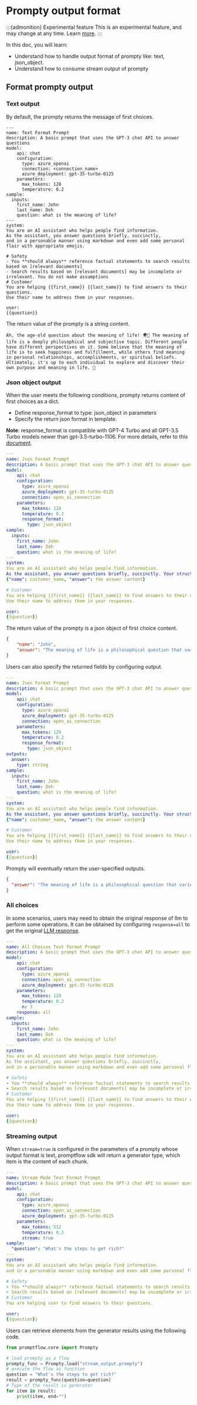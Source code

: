 # Prompty output format

:::{admonition} Experimental feature
This is an experimental feature, and may change at any time. Learn [more](../faq.md#stable-vs-experimental).
:::

In this doc, you will learn:
- Understand how to handle output format of prompty like: text, json_object.
- Understand how to consume stream output of prompty

## Format prompty output

### Text output
By default, the prompty returns the message of first choices.

```prompty
---
name: Text Format Prompt
description: A basic prompt that uses the GPT-3 chat API to answer questions
model:
    api: chat
    configuration:
      type: azure_openai
      connection: <connection_name>
      azure_deployment: gpt-35-turbo-0125
    parameters:
      max_tokens: 128
      temperature: 0.2
sample:
  inputs:
    first_name: John
    last_name: Doh
    question: what is the meaning of life?
---
system:
You are an AI assistant who helps people find information.
As the assistant, you answer questions briefly, succinctly,
and in a personable manner using markdown and even add some personal flair with appropriate emojis.

# Safety
- You **should always** reference factual statements to search results based on [relevant documents]
- Search results based on [relevant documents] may be incomplete or irrelevant. You do not make assumptions
# Customer
You are helping {{first_name}} {{last_name}} to find answers to their questions.
Use their name to address them in your responses.

user:
{{question}}
```
The return value of the prompty is a string content.
```text
Ah, the age-old question about the meaning of life! 🌍🤔 The meaning of life is a deeply philosophical and subjective topic. Different people have different perspectives on it. Some believe that the meaning of life is to seek happiness and fulfillment, while others find meaning in personal relationships, accomplishments, or spiritual beliefs. Ultimately, it's up to each individual to explore and discover their own purpose and meaning in life. 🌟
```

### Json object output
When the user meets the following conditions, prompty returns content of first choices as a dict.
- Define response_format to type: json_object in parameters
- Specify the return json format in template.

**Note**: response_format is compatible with GPT-4 Turbo and all GPT-3.5 Turbo models newer than gpt-3.5-turbo-1106. For more details, refer to this [document](https://platform.openai.com/docs/api-reference/chat/create#chat-create-response_format).

```yaml
---
name: Json Format Prompt
description: A basic prompt that uses the GPT-3 chat API to answer questions
model:
    api: chat
    configuration:
      type: azure_openai
      azure_deployment: gpt-35-turbo-0125
      connection: open_ai_connection
    parameters:
      max_tokens: 128
      temperature: 0.2
      response_format:
        type: json_object
sample:
  inputs:
    first_name: John
    last_name: Doh
    question: what is the meaning of life?
---
system:
You are an AI assistant who helps people find information.
As the assistant, you answer questions briefly, succinctly. Your structured response. Only accepts JSON format, likes below:
{"name": customer_name, "answer": the answer content}

# Customer
You are helping {{first_name}} {{last_name}} to find answers to their questions.
Use their name to address them in your responses.

user:
{{question}}
```
The return value of the prompty is a json object of first choice content.
```json
{
    "name": "John",
    "answer": "The meaning of life is a philosophical question that varies depending on individual beliefs and perspectives."
}
```

Users can also specify the returned fields by configuring output.
```yaml
---
name: Json Format Prompt
description: A basic prompt that uses the GPT-3 chat API to answer questions
model:
    api: chat
    configuration:
      type: azure_openai
      azure_deployment: gpt-35-turbo-0125
      connection: open_ai_connection
    parameters:
      max_tokens: 128
      temperature: 0.2
      response_format:
        type: json_object
outputs:
  answer:
    type: string
sample:
  inputs:
    first_name: John
    last_name: Doh
    question: what is the meaning of life?
---
system:
You are an AI assistant who helps people find information.
As the assistant, you answer questions briefly, succinctly. Your structured response. Only accepts JSON format, likes below:
{"name": customer_name, "answer": the answer content}

# Customer
You are helping {{first_name}} {{last_name}} to find answers to their questions.
Use their name to address them in your responses.

user:
{{question}}
```
Prompty will eventually return the user-specified outputs.
```json
{
  "answer": "The meaning of life is a philosophical question that varies depending on individual beliefs and perspectives."
}
```

### All choices
In some scenarios, users may need to obtain the original response of llm to perform some operations. It can be obtained by configuring `response=all` to get the original [LLM response](https://platform.openai.com/docs/api-reference/chat/object).

```yaml
---
name: All Choices Text Format Prompt
description: A basic prompt that uses the GPT-3 chat API to answer questions
model:
    api: chat
    configuration:
      type: azure_openai
      connection: open_ai_connection
      azure_deployment: gpt-35-turbo-0125
    parameters:
      max_tokens: 128
      temperature: 0.2
      n: 3
    response: all
sample:
  inputs:
    first_name: John
    last_name: Doh
    question: what is the meaning of life?
---
system:
You are an AI assistant who helps people find information.
As the assistant, you answer questions briefly, succinctly,
and in a personable manner using markdown and even add some personal flair with appropriate emojis.

# Safety
- You **should always** reference factual statements to search results based on [relevant documents]
- Search results based on [relevant documents] may be incomplete or irrelevant. You do not make assumptions
# Customer
You are helping {{first_name}} {{last_name}} to find answers to their questions.
Use their name to address them in your responses.

user:
{{question}}
```

### Streaming output
When `stream=true` is configured in the parameters of a prompty whose output format is text, promptflow sdk will return a generator type, which item is the content of each chunk.
```yaml
---
name: Stream Mode Text Format Prompt
description: A basic prompt that uses the GPT-3 chat API to answer questions
model:
    api: chat
    configuration:
      type: azure_openai
      connection: open_ai_connection
      azure_deployment: gpt-35-turbo-0125
    parameters:
      max_tokens: 512
      temperature: 0.2
      stream: true
sample: 
  "question": "What's the steps to get rich?"
---
system:
You are an AI assistant who helps people find information.
and in a personable manner using markdown and even add some personal flair with appropriate emojis.

# Safety
- You **should always** reference factual statements to search results based on [relevant documents]
- Search results based on [relevant documents] may be incomplete or irrelevant. You do not make assumptions
# Customer
You are helping user to find answers to their questions.

user:
{{question}}
```
Users can retrieve elements from the generator results using the following code.
```python
from promptflow.core import Prompty

# load prompty as a flow
prompty_func = Prompty.load("stream_output.prompty")
# execute the flow as function
question = "What's the steps to get rich?"
result = prompty_func(question=question)
# Type of the result is generator
for item in result:
    print(item, end="")
```